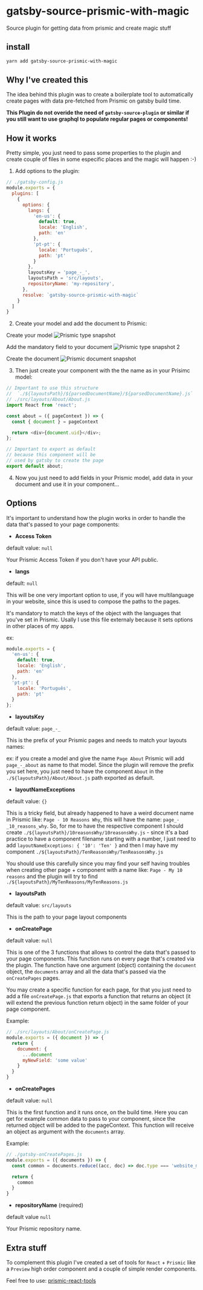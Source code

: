 # gatsby-source-prismic-with-magic

Source plugin for getting data from prismic and create magic stuff

## install
```sh
yarn add gatsby-source-prismic-with-magic
```

## Why I've created this

The idea behind this plugin was to create a boilerplate tool to automatically create pages with data pre-fetched from Prismic on gatsby build time.

**This Plugin do not overide the need of `gatsby-source-plugin` or similar if you still want to use graphql to populate regular pages or components!**

## How it works

Pretty simple, you just need to pass some properties to the plugin and create couple of files in some especific places and the magic will happen :-)

1. Add options to the plugin:

```javascript
// ./gatsby-config.js
module.exports = {
  plugins: [
    {
      options: {
        langs: {
          'en-us': {
            default: true,
            locale: 'English',
            path: 'en'
          },
          'pt-pt': {
            locale: 'Português',
            path: 'pt'
          }
        },
        layoutsKey = 'page_-_',
        layoutsPath = 'src/layouts',
        repositoryName: 'my-repository',
      },
      resolve: `gatsby-source-prismic-with-magic`
    }
  ]
}
```

2. Create your model and add the document to Prismic:

Create your model
![Prismic type snapshot](prismic-custom-type.png)

Add the mandatory field to your document
![Prismic type snapshot 2](prismic-custom-type2.png)

Create the document
![Prismic document snapshot](prismic-add-document.png)

3. Then just create your component with the the name as in your Prisimc model:
```javascript
// Important to use this structure
//  `./${layoutsPath}/${parsedDocumentName}/${parsedDocumentName}.js`
// ./src/layouts/About/About.js
import React from 'react';

const about = ({ pageContext }) => {
  const { document } = pageContext

  return <div>{document.uid}</div>;
};

// Important to export as default
// because this component will be
// used by gatsby to create the page
export default about;
```

4. Now you just need to add fields in your Prismic model, add data in your document and use it in your component...

## Options

It's important to understand how the plugin works in order to handle the data that's passed to your page components:

- **Access Token**

default value: `null`

Your Prismic Access Token if you don't have your API public.

- **langs**

default: `null`

This will be one very important option to use, if you will have multilanguage in your website, since this is used to compose the paths to the pages.

It's mandatory to match the keys of the object with the languages that you've set in Prismic. Usally I use this file externaly because it sets options in other places of my apps.

ex:
```javascript
module.exports = {
  'en-us': {
    default: true,
    locale: 'English',
    path: 'en'
  },
  'pt-pt': {
    locale: 'Português',
    path: 'pt'
  }
};
```

- **layoutsKey**

default value: `page_-_`

This is the prefix of your Prismic pages and needs to match your layouts names:

ex:
if you create a model and give the name `Page About` Prismic will add `page_-_about` as name to that model. Since the plugin will remove the prefix you set here, you just need to have the component `About` in the `./${layoutsPath}/About/About.js` path exported as default.

- **layoutNameExceptions**

default value: `{}`

This is a tricky field, but already happened to have a weird document name in Prismic like: `Page - 10 Reasons Why`, this will have the name: `page_-_10_reasons_why`. So, for me to have the respective component I should create `./${layoutsPath}/10reasonsWhy/10reasonsWhy.js` - since it's a bad practice to have a component filename starting with a number, I just need to add `layoutNameExceptions: { '10': 'Ten' }` and then I may have my component `./${layoutsPath}/TenReasonsWhy/TenReasonsWhy.js`

You should use this carefully since you may find your self having troubles when creating other page + component with a name like: `Page - My 10 reasons` and the plugin will try to find `./${layoutsPath}/MyTenReasons/MyTenReasons.js`

- **layoutsPath**

default value: `src/layouts`

This is the path to your page layout components

- **onCreatePage**

default value: `null`

This is one of the 3 functions that allows to control the data that's passed to your page components. This function runs on every page that's created via the plugin. The function have one argument (object) containing the `document` object, the `documents` array and all the data that's passed via the `onCreatePages` pages.

You may create a specific function for each page, for that you just need to add a file `onCreatePage.js` that exports a function that returns an object (it will extend the previous function return object) in the same folder of your page component.

Example:
```javascript
// ./src/layouts/About/onCreatePage.js
module.exports = ({ document }) => {
  return {
    document: {
      ...document
      myNewField: 'some value'
    }
  }
}
```

- **onCreatePages**

default value: `null`

This is the first function and it runs once, on the build time. Here you can get for example common data to pass to your component, since the returned object will be added to the pageContext. This function will receive an object as argument with the `documents` array.

Example:
```javascript
// ./gatsby-onCreatePages.js
module.exports = ({ documents }) => {
  const common = documents.reduce((acc, doc) => doc.type === 'website_menus' ? {...acc, ...doc} : acc , {});

  return {
    common
  }
}
```

- **repositoryName** (required)

default value `null`

Your Prismic repository name.

## Extra stuff

To complement this plugin I've created a set of tools for `React` + `Prismic` like a `Preview` high order component and a couple of simple render components.

Feel free to use:
[prismic-react-tools](https://github.com/kabalpt/prismic-react-tools)